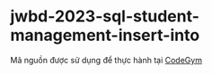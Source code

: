 # jwbd-2023-sql-student-management-insert-into
Mã nguồn được sử dụng để thực hành tại [CodeGym](https://codegym.vn)

